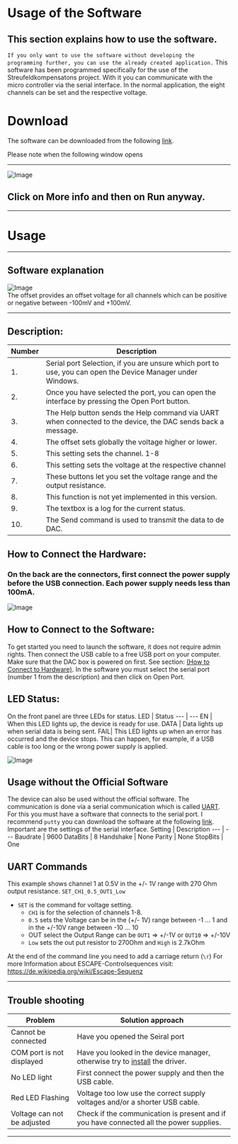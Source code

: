 # Usage of the Software
## This section explains how to use the software.
`If you only want to use the software without developing the programming further, you can use the already created application.`
This software has been programmed specifically for the use of the  Streufeldkompensatons project. With it you can communicate with the micro controller via the serial interface. In the normal application, the eight channels can be set and the respective voltage.

# Download
The software can be downloaded from the following [link][1].

Please note when the following window opens
***
![Image][2]
## Click on **More info** and then on **Run anyway**.
***
# Usage
***
## Software explanation
![Image][3] \
The offset provides an offset voltage for all channels which can be positive or negative between -100mV and +100mV.

***
## Description:
Number | Description 
--- | ---
 1\. | Serial port Selection, if you are unsure which port to use, you can open the Device Manager under Windows. 
 2\. | Once you have selected the port, you can open the interface by pressing the Open Port button. 
 3\. | The Help button sends the Help command via UART when connected to the device, the DAC sends back a message.
 4\. | The offset sets globally the voltage higher or lower.
 5\. | This setting sets the channel. 1-8
 6\. | This setting sets the voltage at the respective channel
 7\. | These buttons let you set the voltage range and the output resistance.
 8\. | This function is not yet implemented in this version.
 9\. | The textbox is a log for the current status.
 10\. | The Send command is used to transmit the data to de DAC.

## How to Connect the Hardware:
### **On the back are the connectors, first connect the power supply before the USB connection.** Each power supply needs less than 100mA.
![Image][5]

## How to Connect to the Software:
To get started you need to launch the software, it does not require admin rights. Then connect the USB cable to a free USB port on your computer. Make sure that the DAC box is powered on first. See section: [(How to Connect to Hardware)][4].
In the software you must select the serial port (number 1 from the description) and then click on Open Port.

## LED Status:
On the front panel are three LEDs for status.
LED | Status
--- | ---
EN | When this LED lights up, the device is ready for use.
DATA | Data lights up when serial data is being sent.
FAIL| This LED lights up when an error has occurred and the device stops. This can happen, for example, if a USB cable is too long or the wrong power supply is applied.

![Image][6] 

## Usage without the Official Software
The device can also be used without the official software. The communication is done via a serial communication which is called [UART][7].  
For this you must have a software that connects to the serial port.
I recommend `putty` you can download the software at the following [link][8].
Important are the settings of the serial interface.
Setting | Description 
--- | ---
Baudrate | 9600
DataBits | 8
Handshake | None
Parity | None
StopBits | One

## UART Commands
This example shows channel 1 at 0.5V in the +/- 1V range with 270 Ohm output resistance. 
`SET_CH1_0.5_OUT1_Low` 
+ `SET` is the command for voltage setting. 
  + `CH1` is for the selection of channels 1-8. 
  + `0.5` sets the Voltage can be in the (+/- 1V) range between -1 ... 1  and in the +/-10V range between -10 ... 10 
  + OUT select the Output Range can be `OUT1` => +/-1V or `OUT10` => +/-10V
  + `Low` sets the out put resistor to 270Ohm and `High` is 2.7kOhm

At the end of the command line you need to add a carriage return (`\r`) For more Information about ESCAPE-Controlsequences visit: https://de.wikipedia.org/wiki/Escape-Sequenz

***

## Trouble shooting
Problem | Solution approach 
--- | ---
Cannot be connected | Have you opened the Seiral port
COM port is not displayed |  Have you looked in the device manager, otherwise try to [install][9] the driver. 
No LED light | First connect the power supply and then the USB cable.
Red LED Flashing | Voltage too low use the correct supply voltages and/or a shorter USB cable.
Voltage can not be adjusted | Check if the communication is present and if you have connected all the power supplies.
***



[1]:https://github.com/Krypt0pr0xy/Streufeldkompensation_Official_Software/blob/master/Streufeldkompensation_Official_Software.exe

[2]:https://github.com/Krypt0pr0xy/Streufeldkompensation_Official_Software/blob/master/WindowsprotectedyourPC.PNG

[3]:https://github.com/Krypt0pr0xy/Streufeldkompensation_Official_Software/blob/master/Official_Software.PNG

[4]:https://github.com/Krypt0pr0xy/Streufeldkompensation_Official_Software/blob/master/Usage_of_the_Software.md#how-to-connect-the-hardware

[5]:https://github.com/Krypt0pr0xy/Streufeldkompensation/blob/master/DAC-Box-backend.jpg

[6]:https://github.com/Krypt0pr0xy/Streufeldkompensation/blob/master/DAC-Box-frontend.jpg

[7]:https://de.wikipedia.org/wiki/Universal_Asynchronous_Receiver_Transmitter

[8]:https://www.putty.org/

[9]:https://ftdichip.com/products/ft230xq/

